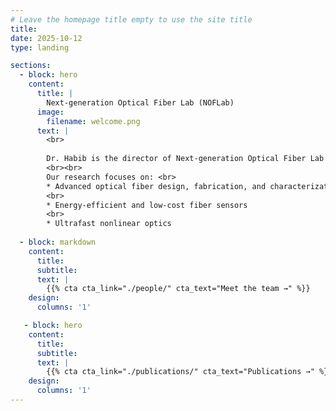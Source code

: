 ```yaml
---
# Leave the homepage title empty to use the site title
title:
date: 2025-10-12
type: landing

sections:
  - block: hero
    content:
      title: |
        Next-generation Optical Fiber Lab (NOFLab)
      image:
        filename: welcome.png
      text: |
        <br>
        
        Dr. Habib is the director of Next-generation Optical Fiber Lab (NOFLab), where he leads cutting-edge research and innovation on next-generation optical fibers for photonics based applications.
        <br><br>
        Our research focuses on: <br>
        * Advanced optical fiber design, fabrication, and characterization
        <br>
        * Energy-efficient and low-cost fiber sensors
        <br>
        * Ultrafast nonlinear optics
  
  - block: markdown
    content:
      title:
      subtitle:
      text: |
        {{% cta cta_link="./people/" cta_text="Meet the team →" %}}
    design:
      columns: '1'

   - block: hero
    content:
      title:
      subtitle:
      text: |
        {{% cta cta_link="./publications/" cta_text="Publications →" %}}
    design:
      columns: '1'
---
```

